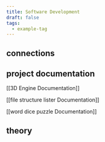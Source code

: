 ```yaml
---
title: Software Development
draft: false
tags:
  - example-tag
---
```


## connections

## project documentation
[[3D Engine Documentation]]

[[file structure lister Documentation]]

[[word dice puzzle Documentation]]


## theory